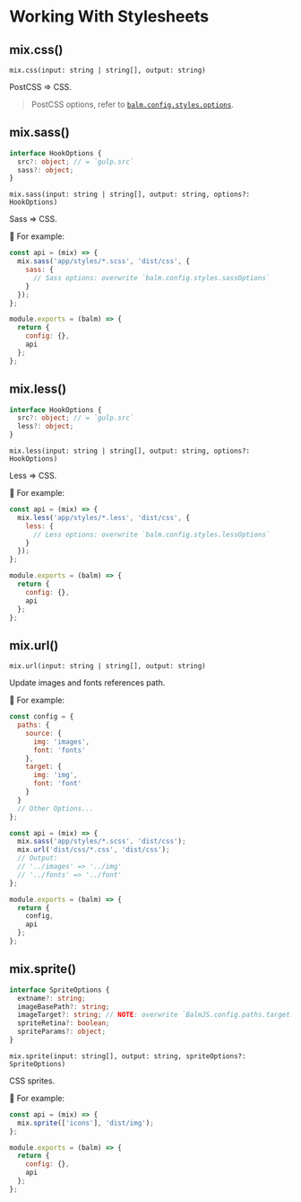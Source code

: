 # Working With Stylesheets

## mix.css()

`mix.css(input: string | string[], output: string)`

PostCSS => CSS.

> PostCSS options, refer to [`balm.config.styles.options`](../config/styles.html#styles-options).

## mix.sass()

```ts
interface HookOptions {
  src?: object; // = `gulp.src`
  sass?: object;
}
```

`mix.sass(input: string | string[], output: string, options?: HookOptions)`

Sass => CSS.

:chestnut: For example:

```js
const api = (mix) => {
  mix.sass('app/styles/*.scss', 'dist/css', {
    sass: {
      // Sass options: overwrite `balm.config.styles.sassOptions`
    }
  });
};

module.exports = (balm) => {
  return {
    config: {},
    api
  };
};
```

## mix.less()

```ts
interface HookOptions {
  src?: object; // = `gulp.src`
  less?: object;
}
```

`mix.less(input: string | string[], output: string, options?: HookOptions)`

Less => CSS.

:chestnut: For example:

```js
const api = (mix) => {
  mix.less('app/styles/*.less', 'dist/css', {
    less: {
      // Less options: overwrite `balm.config.styles.lessOptions`
    }
  });
};

module.exports = (balm) => {
  return {
    config: {},
    api
  };
};
```

## mix.url()

`mix.url(input: string | string[], output: string)`

Update images and fonts references path.

:chestnut: For example:

```js
const config = {
  paths: {
    source: {
      img: 'images',
      font: 'fonts'
    },
    target: {
      img: 'img',
      font: 'font'
    }
  }
  // Other Options...
};

const api = (mix) => {
  mix.sass('app/styles/*.scss', 'dist/css');
  mix.url('dist/css/*.css', 'dist/css');
  // Output:
  // '../images' => '../img'
  // '../fonts' => '../font'
};

module.exports = (balm) => {
  return {
    config,
    api
  };
};
```

## mix.sprite()

```ts
interface SpriteOptions {
  extname?: string;
  imageBasePath?: string;
  imageTarget?: string; // NOTE: overwrite `BalmJS.config.paths.target.img`
  spriteRetina?: boolean;
  spriteParams?: object;
}
```

`mix.sprite(input: string[], output: string, spriteOptions?: SpriteOptions)`

CSS sprites.

:chestnut: For example:

```js
const api = (mix) => {
  mix.sprite(['icons'], 'dist/img');
};

module.exports = (balm) => {
  return {
    config: {},
    api
  };
};
```

